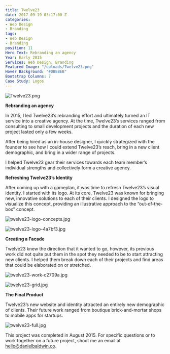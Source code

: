```yaml
---
title: Twelve23
date: 2017-09-19 03:17:00 Z
categories:
- Web Design
- Branding
tags:
- Web Design
- Branding
position: 11
Hero Text: Rebranding an agency
Year: Early 2015
Services: Web Design, Branding
Featured Image: "/uploads/Twelve23.png"
Hover Background: "#DBEBEB"
Bootstrap Columns: 7
Case Study: Logos
---
```


![Twelve23.png](/uploads/Twelve23.png)

**Rebranding an agency**

In 2015, I led Twelve23’s rebranding effort and ultimately turned an IT service into a creative agency. At the time, Twelve23’s services ranged from consulting to small development projects and the duration of each new project lasted only a few weeks.

After being hired as an in-house designer, I quickly strategized with the founder to see how I could extend Twelve23’s reach, bring in a new client demographic, and bring in a wider range of projects.

I helped Twelve23 gear their services towards each team member’s individual strengths and collectively form a creative agency. 

**Refreshing Twelve23’s Identity**

After coming up with a gameplan, it was time to refresh Twelve23’s visual identity. I started with its logo. At its core, Twelve23 was known for bringing new, innovative solutions to each of their clients. I designed the logo to visualize this concept, providing an illustrative approach to the “out-of-the-box” concept.

![twelve23-logo-concepts.jpg](/uploads/twelve23-logo-concepts.jpg)

![twelve23-logo-4a7bf3.jpg](/uploads/twelve23-logo-4a7bf3.jpg)

**Creating a Facade**

Twelve23 knew the direction that it wanted to go, however, its previous work did not quite put them in the spot they needed to be to start attracting new clients. I helped them break down each of their projects and find areas that could be elaborated on or stretched.

![twelve23-work-c2709a.jpg](/uploads/twelve23-work-c2709a.jpg)

![twelve23-grid.jpg](/uploads/twelve23-grid.jpg)

**The Final Product**

Twelve23’s new website and identity attracted an entirely new demographic of clients. Their future work ranged from boutique brick-and-mortar shops to mobile apps for startups. 

![twelve23-full.jpg](/uploads/twelve23-full.jpg)

This project was completed in August 2015. For specific questions or to work together on a future project, shoot me an email at hello@danielbaldwin.co.